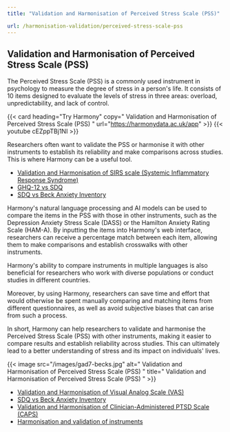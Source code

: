 ```yaml
---
title: "Validation and Harmonisation of Perceived Stress Scale (PSS)"

url: /harmonisation-validation/perceived-stress-scale-pss
---
```


## Validation and Harmonisation of Perceived Stress Scale (PSS)

The Perceived Stress Scale (PSS) is a commonly used instrument in psychology to measure the degree of stress in a person's life. It consists of 10 items designed to evaluate the levels of stress in three areas: overload, unpredictability, and lack of control.

{{< card heading="Try Harmony" copy=" Validation and Harmonisation of Perceived Stress Scale (PSS) " url="https://harmonydata.ac.uk/app" >}}
{{< youtube cEZppTBj1NI >}}

Researchers often want to validate the PSS or harmonise it with other instruments to establish its reliability and make comparisons across studies. This is where Harmony can be a useful tool.

* [Validation and Harmonisation of SIRS scale (Systemic Inflammatory Response Syndrome)](/harmonisation-validation/sirs-scale-systemic-inflammatory-response-syndrome)
* [GHQ-12 vs SDQ](/ghq-12-vs-sdq)
* [SDQ vs Beck Anxiety Inventory](/sdq-vs-beck-anxiety-inventory)

Harmony's natural language processing and AI models can be used to compare the items in the PSS with those in other instruments, such as the Depression Anxiety Stress Scale (DASS) or the Hamilton Anxiety Rating Scale (HAM-A). By inputting the items into Harmony's web interface, researchers can receive a percentage match between each item, allowing them to make comparisons and establish crosswalks with other instruments.

Harmony's ability to compare instruments in multiple languages is also beneficial for researchers who work with diverse populations or conduct studies in different countries.

Moreover, by using Harmony, researchers can save time and effort that would otherwise be spent manually comparing and matching items from different questionnaires, as well as avoid subjective biases that can arise from such a process.

In short, Harmony can help researchers to validate and harmonise the Perceived Stress Scale (PSS) with other instruments, making it easier to compare results and establish reliability across studies. This can ultimately lead to a better understanding of stress and its impact on individuals' lives. 


{{< image src="/images/gad7-becks.jpg" alt=" Validation and Harmonisation of Perceived Stress Scale (PSS) " title=" Validation and Harmonisation of Perceived Stress Scale (PSS) " >}}









* [Validation and Harmonisation of Visual Analog Scale (VAS)](/harmonisation-validation/visual-analog-scale-vas)
* [SDQ vs Beck Anxiety Inventory](/sdq-vs-beck-anxiety-inventory)
* [Validation and Harmonisation of Clinician-Administered PTSD Scale (CAPS)](/harmonisation-validation/clinician-administered-ptsd-scale-caps)
* [Harmonisation and validation of instruments](/harmonisation-validation/)
